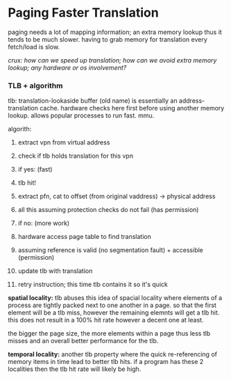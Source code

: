 # Paging Faster Translation

paging needs a lot of mapping information; an extra memory lookup thus it tends to
be much slower. having to grab memory for translation every fetch/load is slow.

*crux: how can we speed up translation; how can we avoid extra memory lookup; any
hardware or os involvement?*

### TLB + algorithm
tlb: translation-lookaside buffer (old name) is essentially an address-translation
cache. hardware checks here first before using another memory lookup. allows popular
processes to run fast. mmu.

algorith:
1. extract vpn from virtual address
1. check if tlb holds translation for this vpn

1. if yes: (fast)
 1. tlb hit!
 1. extract pfn, cat to offset (from original vaddress) -> physical address
 1. all this assuming protection checks do not fail (has permission)

1. if no: (more work)
 1. hardware access page table to find translation
 1. assuming reference is valid (no segmentation fault) + accessible (permission)
 1. update tlb with translation
 1. retry instruction; this time tlb contains it so it's quick

**spatial locality:** tlb abuses this idea of spacial locality where elements of a 
process are tightly packed next to one another in a page. so that the first element
will be a tlb miss, however the remaining elemnts will get a tlb hit. this does not
result in a 100% hit rate however a decent one at least. 

the bigger the page size, the more elements within a page thus less tlb misses and 
an overall better performance for the tlb.

**temporal locality:** another tlb property where the quick re-referencing of memory
items in time lead to better tlb hits. if a program has these 2 localities then the
tlb hit rate will likely be high.
